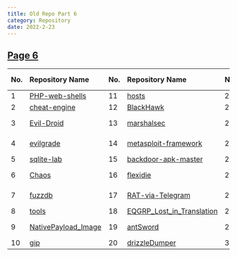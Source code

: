 ```yaml
---
title: Old Repo Part 6
category: Repository
date: 2022-2-23
---
```

## [Page 6](https://github.com/orgs/oneplus-x/repositories?page=6)
| No. | Repository Name | No. | Repository Name | No. | Repository Name |
| :---| :-------------- | :---| :-------------- | :---| :-------------- |
|1| [PHP-web-shells](https://github.com/oneplus-x/PHP-web-shells/archive/refs/heads/master.zip)|11| [hosts](https://github.com/oneplus-x/hosts/archive/refs/heads/master.zip)|21| [SwitchyOmega](https://github.com/oneplus-x/SwitchyOmega/archive/refs/heads/master.zip)|
|2| [cheat-engine](https://github.com/oneplus-x/cheat-engine/archive/refs/heads/master.zip)|12| [BlackHawk](https://github.com/oneplus-x/BlackHawk/archive/refs/heads/master.zip)|22| [DoubleAgent](https://github.com/oneplus-x/DoubleAgent/archive/refs/heads/master.zip)|
|3| [Evil-Droid](https://github.com/oneplus-x/Evil-Droid/archive/refs/heads/master.zip)|13| [marshalsec](https://github.com/oneplus-x/marshalsec/archive/refs/heads/master.zip)|23| [Virus-RAT-v8.0-Beta](https://github.com/oneplus-x/Virus-RAT-v8.0-Beta/archive/refs/heads/master.zip)|
|4| [evilgrade](https://github.com/oneplus-x/evilgrade/archive/refs/heads/master.zip)|14| [metasploit-framework](https://github.com/oneplus-x/metasploit-framework/archive/refs/heads/master.zip)|24| [Schwarze-Sonne-RAT](https://github.com/oneplus-x/Schwarze-Sonne-RAT/archive/refs/heads/master.zip)|
|5| [sqlite-lab](https://github.com/oneplus-x/sqlite-lab/archive/refs/heads/master.zip)|15| [backdoor-apk-master](https://github.com/oneplus-x/backdoor-apk-master/archive/refs/heads/master.zip)|25| [ZeroRemote](https://github.com/oneplus-x/ZeroRemote/archive/refs/heads/master.zip)|
|6| [Chaos](https://github.com/oneplus-x/Chaos/archive/refs/heads/master.zip)|16| [flexidie](https://github.com/oneplus-x/flexidie/archive/refs/heads/master.zip)|26| [Malicious-Software](https://github.com/oneplus-x/Malicious-Software/archive/refs/heads/master.zip)|
|7| [fuzzdb](https://github.com/oneplus-x/fuzzdb/archive/refs/heads/master.zip)|17| [RAT-via-Telegram](https://github.com/oneplus-x/RAT-via-Telegram/archive/refs/heads/master.zip)|27| [SideEffect-Keylogger](https://github.com/oneplus-x/SideEffect-Keylogger/archive/refs/heads/master.zip)|
|8| [tools](https://github.com/oneplus-x/tools/archive/refs/heads/master.zip)|18| [EQGRP_Lost_in_Translation](https://github.com/oneplus-x/EQGRP_Lost_in_Translation/archive/refs/heads/master.zip)|28| [SimpleRAT](https://github.com/oneplus-x/SimpleRAT/archive/refs/heads/master.zip)|
|9| [NativePayload_Image](https://github.com/oneplus-x/NativePayload_Image/archive/refs/heads/master.zip)|19| [antSword](https://github.com/oneplus-x/antSword/archive/refs/heads/master.zip)|29| [Dendroid-HTTP-RAT](https://github.com/oneplus-x/Dendroid-HTTP-RAT/archive/refs/heads/master.zip)|
|10| [gip](https://github.com/oneplus-x/gip/archive/refs/heads/master.zip)|20| [drizzleDumper](https://github.com/oneplus-x/drizzleDumper/archive/refs/heads/master.zip)|30| [XtremeRAT](https://github.com/oneplus-x/XtremeRAT/archive/refs/heads/master.zip)|

